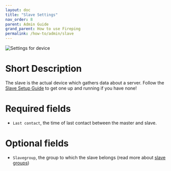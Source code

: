 ```yaml
---
layout: doc
title: "Slave Settings"
nav_order: 8
parent: Admin Guide
grand_parent: How to use Fireping
permalink: /how-to/admin/slave
---
```


![Settings for device](/fireping/assets/images/slave_settings.png)

# Short Description
The slave is the actual device which gathers data about a server. Follow the [Slave Setup Guide](/fireping/getting-started/slaves) to get one up and running if you have none!

# Required fields
- `Last contact`, the time of last contact between the master and slave.

# Optional fields
- `Slavegroup`, the group to which the slave belongs (read more about [slave groups](/fireping/how-to/admin/slave-group))
